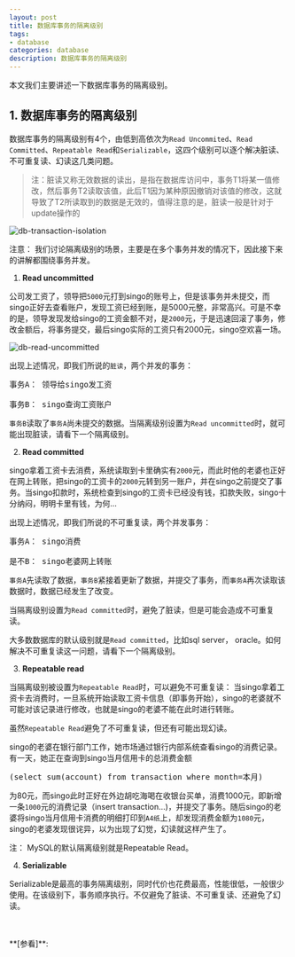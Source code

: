 ```yaml
---
layout: post
title: 数据库事务的隔离级别
tags:
- database
categories: database
description: 数据库事务的隔离级别
---
```



本文我们主要讲述一下数据库事务的隔离级别。


<!-- more -->


## 1. 数据库事务的隔离级别
数据库事务的隔离级别有4个，由低到高依次为```Read Uncommited```、```Read Committed```、```Repeatable Read```和```Serializable```，这四个级别可以逐个解决脏读、不可重复读、幻读这几类问题。

>注：脏读又称无效数据的读出，是指在数据库访问中，事务T1将某一值修改，然后事务T2读取该值，此后T1因为某种原因撤销对该值的修改，这就导致了T2所读取到的数据是无效的，值得注意的是，脏读一般是针对于update操作的

![db-transaction-isolation](https://ivanzz1001.github.io/records/assets/img/db/db_transaction_isolation.jpg)

注意： 我们讨论隔离级别的场景，主要是在多个事务并发的情况下，因此接下来的讲解都围绕事务并发。

1) **Read uncommitted**

公司发工资了，领导把```5000```元打到singo的账号上，但是该事务并未提交，而singo正好去查看账户，发现工资已经到账，是5000元整，非常高兴。可是不幸的是，领导发现发给singo的工资金额不对，是```2000```元，于是迅速回滚了事务，修改金额后，将事务提交，最后singo实际的工资只有2000元，singo空欢喜一场。

![db-read-uncommitted](https://ivanzz1001.github.io/records/assets/img/db/db_read_uncommitted.jpg)

出现上述情况，即我们所说的```脏读```，两个并发的事务：
<pre>
事务A： 领导给singo发工资

事务B： singo查询工资账户
</pre>
```事务B```读取了```事务A```尚未提交的数据。当隔离级别设置为```Read uncommitted```时，就可能出现脏读，请看下一个隔离级别。


2) **Read committed**

singo拿着工资卡去消费，系统读取到卡里确实有```2000```元，而此时他的老婆也正好在网上转账，把singo的工资卡的```2000```元转到另一账户，并在singo之前提交了事务。当singo扣款时，系统检查到singo的工资卡已经没有钱，扣款失败，singo十分纳闷，明明卡里有钱，为何...

出现上述情况，即我们所说的不可重复读，两个并发事务：
<pre>
事务A： singo消费

是不B： singo老婆网上转账
</pre>
```事务A```先读取了数据，```事务B```紧接着更新了数据，并提交了事务，而```事务A```再次读取该数据时，数据已经发生了改变。

当隔离级别设置为```Read committed```时，避免了脏读，但是可能会造成不可重复读。

大多数数据库的默认级别就是```Read committed```，比如sql server， oracle。如何解决不可重复读这一问题，请看下一个隔离级别。


3) **Repeatable read**

当隔离级别被设置为```Repeatable Read```时，可以避免不可重复读： 当singo拿着工资卡去消费时，一旦系统开始读取工资卡信息（即事务开始），singo的老婆就不可能对该记录进行修改，也就是singo的老婆不能在此时进行转账。

虽然```Repeatable Read```避免了不可重复读，但还有可能出现幻读。

singo的老婆在银行部门工作，她市场通过银行内部系统查看singo的消费记录。有一天，她正在查询到singo当月信用卡的总消费金额
<pre>
(select sum(account) from transaction where month=本月)
</pre>
为80元，而singo此时正好在外边胡吃海喝在收银台买单，消费1000元，即新增一条```1000```元的消费记录（insert transaction...)，并提交了事务。随后singo的老婆将singo当月信用卡消费的明细打印到```A4纸```上，却发现消费金额为```1080```元，singo的老婆发现很诧异，以为出现了幻觉，幻读就这样产生了。

注： MySQL的默认隔离级别就是Repeatable Read。

4) **Serializable**

Serializable是最高的事务隔离级别，同时代价也花费最高，性能很低，一般很少使用。在该级别下，事务顺序执行。不仅避免了脏读、不可重复读、还避免了幻读。









<br />
<br />
**[参看]**:




<br />
<br />
<br />

